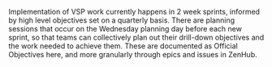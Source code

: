 Implementation of VSP work currently happens in 2 week sprints, informed by high level objectives set on a quarterly basis. There are planning sessions that occur on the Wednesday planning day before each new sprint, so that teams can collectively plan out their drill-down objectives and the work needed to achieve them. These are documented as Official Objectives here, and more granularly through epics and issues in ZenHub.
